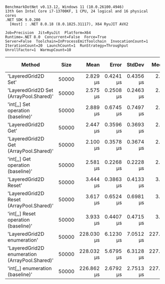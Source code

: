 ```

BenchmarkDotNet v0.13.12, Windows 11 (10.0.26100.4946)
13th Gen Intel Core i7-13700KF, 1 CPU, 24 logical and 16 physical cores
.NET SDK 9.0.200
  [Host] : .NET 8.0.18 (8.0.1825.31117), X64 RyuJIT AVX2

Job=Precision  Jit=RyuJit  Platform=X64  
Runtime=.NET 8.0  Concurrent=False  Force=True  
Server=False  Toolchain=InProcessEmitToolchain  InvocationCount=1  
IterationCount=20  LaunchCount=1  RunStrategy=Throughput  
UnrollFactor=1  WarmupCount=10  

```
| Method                                         | Size  | Mean       | Error     | StdDev    | Median     | Min        | Max        | Ratio | RatioSD | Allocated | Alloc Ratio |
|----------------------------------------------- |------ |-----------:|----------:|----------:|-----------:|-----------:|-----------:|------:|--------:|----------:|------------:|
| &#39;LayeredGrid2D Set&#39;                            | 50000 |   2.829 μs | 0.4241 μs | 0.4356 μs |   2.900 μs |   2.100 μs |   3.600 μs |  1.03 |    0.33 |    1432 B |       16.27 |
| &#39;LayeredGrid2D Set (ArrayPool.Shared)&#39;         | 50000 |   2.575 μs | 0.2508 μs | 0.2463 μs |   2.500 μs |   2.100 μs |   3.000 μs |  0.92 |    0.25 |     664 B |        7.55 |
| &#39;int[,,] Set operation (baseline)&#39;             | 50000 |   2.889 μs | 0.6745 μs | 0.7497 μs |   2.600 μs |   2.000 μs |   4.600 μs |  1.00 |    0.00 |      88 B |        1.00 |
| &#39;LayeredGrid2D Get&#39;                            | 50000 |   2.447 μs | 0.3596 μs | 0.3693 μs |   2.400 μs |   1.900 μs |   3.000 μs |  0.89 |    0.26 |    1432 B |       16.27 |
| &#39;LayeredGrid2D Get (ArrayPool.Shared)&#39;         | 50000 |   2.100 μs | 0.3578 μs | 0.3674 μs |   2.000 μs |   1.600 μs |   2.800 μs |  0.75 |    0.19 |     376 B |        4.27 |
| &#39;int[,,] Get operation (baseline)&#39;             | 50000 |   2.581 μs | 0.2268 μs | 0.2228 μs |   2.650 μs |   2.000 μs |   2.800 μs |  0.91 |    0.21 |    1432 B |       16.27 |
| &#39;LayeredGrid2D Reset&#39;                          | 50000 |   3.444 μs | 0.3863 μs | 0.4133 μs |   3.400 μs |   2.500 μs |   4.400 μs |  1.25 |    0.33 |    1728 B |       19.64 |
| &#39;LayeredGrid2D Reset (ArrayPool.Shared)&#39;       | 50000 |   3.617 μs | 0.6524 μs | 0.6981 μs |   3.400 μs |   2.600 μs |   5.100 μs |  1.34 |    0.45 |    1728 B |       19.64 |
| &#39;int[,,] Reset operation (baseline)&#39;           | 50000 |   3.933 μs | 0.4407 μs | 0.4715 μs |   3.850 μs |   3.300 μs |   4.700 μs |  1.43 |    0.37 |    1440 B |       16.36 |
| &#39;LayeredGrid2D enumeration&#39;                    | 50000 | 228.030 μs | 6.1230 μs | 7.0512 μs | 227.400 μs | 217.000 μs | 246.900 μs | 83.12 |   19.08 |    1696 B |       19.27 |
| &#39;LayeredGrid2D enumeration (ArrayPool.Shared)&#39; | 50000 | 228.032 μs | 5.6795 μs | 6.3128 μs | 227.000 μs | 216.500 μs | 238.200 μs | 83.62 |   19.89 |    1408 B |       16.00 |
| &#39;int[,,] enumeration (baseline)&#39;               | 50000 | 226.862 μs | 2.6792 μs | 2.7513 μs | 227.350 μs | 222.350 μs | 233.850 μs | 82.39 |   20.38 |    1696 B |       19.27 |
